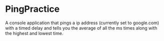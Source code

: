 # PingPractice
A console application that pings a ip address (currently set to google.com) with a timed delay and tells you the average of all the ms times along with the highest and lowest time. 
